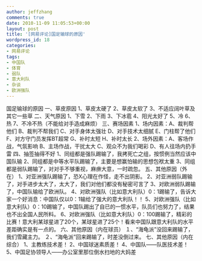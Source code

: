 ```yaml
---
author: jeffzhang
comments: true
date: 2010-11-09 11:05:53+00:00
layout: post
title: '[网易评论]国足输球的原因'
wordpress_id: 18
categories:
- 网易评论
tags:
- 中国队
- 体育
- 弱队
- 意大利队
- 杂谈
- 欧洲强队
---
```


国足输球的原因
 一、草皮原因
 1、草皮太硬了
 2、草皮太软了
 3、不适应阔叶草及其它一些草
 二、天气原因
 1、下雪
 2、下雨
 3、下冰雹
 4、阳光太好了
 5、冷
 6、热
 7、不冷不热（不能给对手造成麻烦）
 三、赛场因素
 1、场内因素：A、裁判帮他们 B、裁判不帮我们
 C、对手身体太强壮 D、对手技术太细腻
 E、门柱帮了他们 F、对方守门员发挥BT超常
 G、补时太短 H、补时太长
 2、场外因素：A、客场作战，气氛影响 B、主场作战，干扰太大
 C、观众不为我们喝彩 D、有人往场内扔手雷
 四、抽签抽得不好
 1、同组都是强队踢输了，我拷死亡之组，按惯例当然应该中国队输
 2、同组都是中等水平队踢输了，主要是想赢怕输的思想包袱太重
 3、同组都是弱队踢输了，对对手不够重视，麻痹大意，一时疏忽。
 五、其他原因（外在）
 1、对亚洲强队踢输了，恐X心理在作怪，走不出阴影。
 2、对亚洲弱队踢输了，对手进步太大了，太大了，我们对他们都没有秘密可言了
 3、对欧洲弱队踢输了，中国队输给了欧洲队。
 4、对欧洲强队（比如意大利队）0：1踢输了，告诉大家一个好消息：中国队仅以0：1输给了强大的意大利队！！
 5、对欧洲强队（比如意大利队）0：10踢输了，中国队踢出了自已的一惯水平，队员们也努力了，结果也不出全国人民所料。
 6、对欧洲强队（比如意大利队）0：100踢输了，精彩的比赛！意大利某球星进了20个，某球星进了25个！看来中国队跟意大利队的水平差距确实是有一点的。
  六、其他原因（内在球员）
 １、“海龟派”没回来踢输了，我们雪藏主力。
 ２、“海龟派”回来踢输了，时差没倒过来。
 七、其他原因（内在综合）
 1、主教练技术差！
 2、中国球迷素质差！
 4、中国队――队医技术差！
 5、中国足协领导人――办公室里那位倒水扫地的大妈差
